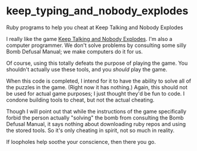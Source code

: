 # keep_typing_and_nobody_explodes
Ruby programs to help you cheat at Keep Talking and Nobody Explodes

I really like the game [Keep Talking and Nobody Explodes](http://store.steampowered.com/app/341800/).  I'm also a computer programmer.  We don't solve problems by consulting some silly Bomb Defusal Manual; we make computers do it for us.

Of course, using this totally defeats the purpose of playing the game.  You shouldn't actually use these tools, and you *should* play the game.

When this code is completed, I intend for it to have the ability to solve all of the puzzles in the game.  (Right now it has nothing.)  Again, this should not be used for actual game purposes; I just thought they'd be fun to code.  I condone building tools to cheat, but not the actual cheating.

Though I will point out that while the instructions of the game specifically forbid the person actually "solving" the bomb from consulting the Bomb Defusal Manual, it says nothing about downloading ruby repos and using the stored tools.  So it's only cheating in spirit, not so much in reality.

If loopholes help soothe your conscience, then there you go.
